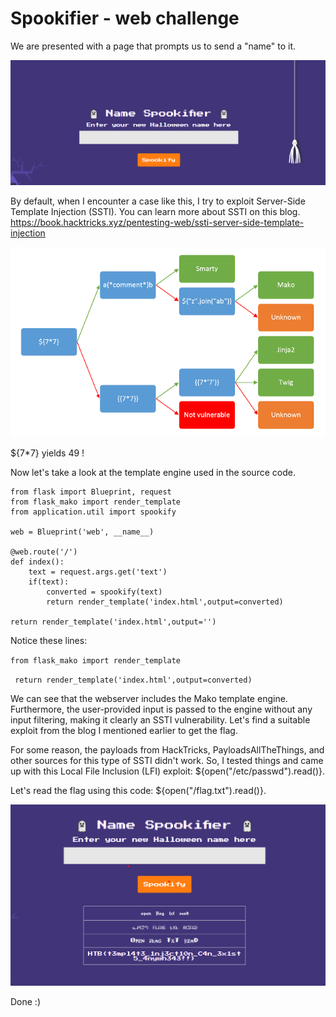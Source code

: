 # Spookifier - web challenge


We are presented with a page that prompts us to send a "name" to it.

![](indexPage.png)

By default, when I encounter a case like this, I try to exploit Server-Side Template Injection (SSTI). You can learn more about SSTI on this blog.
https://book.hacktricks.xyz/pentesting-web/ssti-server-side-template-injection

![](stti.webp)


${7*7} yields 49 !

Now let's take a look at the template engine used in the source code.

```
from flask import Blueprint, request
from flask_mako import render_template
from application.util import spookify

web = Blueprint('web', __name__)

@web.route('/')
def index():
    text = request.args.get('text')
    if(text):
        converted = spookify(text)
        return render_template('index.html',output=converted)
    
return render_template('index.html',output='')
```   

Notice these lines:

`from flask_mako import render_template `

` return render_template('index.html',output=converted)`


We can see that the webserver includes the Mako template engine. Furthermore, the user-provided input is passed to the engine without any input filtering, making it clearly an SSTI vulnerability.
Let's find a suitable exploit from the blog I mentioned earlier to get the flag.


For some reason, the payloads from HackTricks, PayloadsAllTheThings, and other sources for this type of SSTI didn't work. So, I tested things and came up with this Local File Inclusion (LFI) exploit: ${open("/etc/passwd").read()}.

Let's read the flag using this code: ${open("/flag.txt").read()}.

![](flag.png)

Done :)

